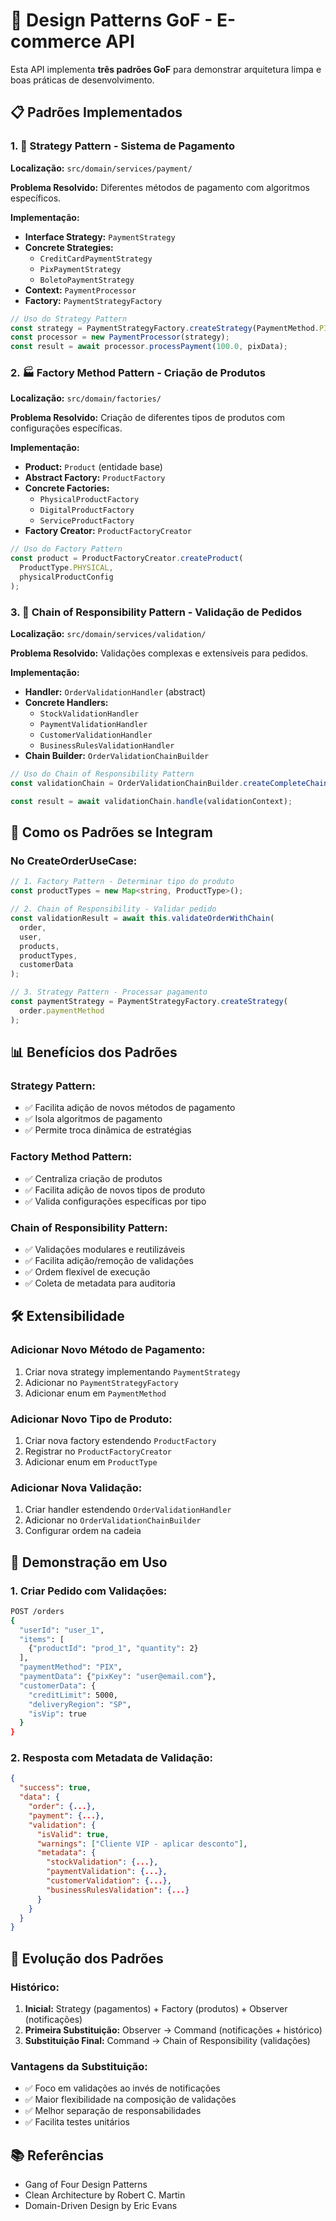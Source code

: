 # 🎯 Design Patterns GoF - E-commerce API

Esta API implementa **três padrões GoF** para demonstrar arquitetura limpa e boas práticas de desenvolvimento.

## 📋 Padrões Implementados

### 1. 🎯 Strategy Pattern - Sistema de Pagamento

**Localização:** `src/domain/services/payment/`

**Problema Resolvido:** Diferentes métodos de pagamento com algoritmos específicos.

**Implementação:**

- **Interface Strategy:** `PaymentStrategy`
- **Concrete Strategies:**
  - `CreditCardPaymentStrategy`
  - `PixPaymentStrategy`
  - `BoletoPaymentStrategy`
- **Context:** `PaymentProcessor`
- **Factory:** `PaymentStrategyFactory`

```typescript
// Uso do Strategy Pattern
const strategy = PaymentStrategyFactory.createStrategy(PaymentMethod.PIX);
const processor = new PaymentProcessor(strategy);
const result = await processor.processPayment(100.0, pixData);
```

### 2. 🏭 Factory Method Pattern - Criação de Produtos

**Localização:** `src/domain/factories/`

**Problema Resolvido:** Criação de diferentes tipos de produtos com configurações específicas.

**Implementação:**

- **Product:** `Product` (entidade base)
- **Abstract Factory:** `ProductFactory`
- **Concrete Factories:**
  - `PhysicalProductFactory`
  - `DigitalProductFactory`
  - `ServiceProductFactory`
- **Factory Creator:** `ProductFactoryCreator`

```typescript
// Uso do Factory Pattern
const product = ProductFactoryCreator.createProduct(
  ProductType.PHYSICAL,
  physicalProductConfig
);
```

### 3. 🔗 Chain of Responsibility Pattern - Validação de Pedidos

**Localização:** `src/domain/services/validation/`

**Problema Resolvido:** Validações complexas e extensíveis para pedidos.

**Implementação:**

- **Handler:** `OrderValidationHandler` (abstract)
- **Concrete Handlers:**
  - `StockValidationHandler`
  - `PaymentValidationHandler`
  - `CustomerValidationHandler`
  - `BusinessRulesValidationHandler`
- **Chain Builder:** `OrderValidationChainBuilder`

```typescript
// Uso do Chain of Responsibility Pattern
const validationChain = OrderValidationChainBuilder.createCompleteChain();

const result = await validationChain.handle(validationContext);
```

## 🚀 Como os Padrões se Integram

### No CreateOrderUseCase:

```typescript
// 1. Factory Pattern - Determinar tipo do produto
const productTypes = new Map<string, ProductType>();

// 2. Chain of Responsibility - Validar pedido
const validationResult = await this.validateOrderWithChain(
  order,
  user,
  products,
  productTypes,
  customerData
);

// 3. Strategy Pattern - Processar pagamento
const paymentStrategy = PaymentStrategyFactory.createStrategy(
  order.paymentMethod
);
```

## 📊 Benefícios dos Padrões

### Strategy Pattern:

- ✅ Facilita adição de novos métodos de pagamento
- ✅ Isola algoritmos de pagamento
- ✅ Permite troca dinâmica de estratégias

### Factory Method Pattern:

- ✅ Centraliza criação de produtos
- ✅ Facilita adição de novos tipos de produto
- ✅ Valida configurações específicas por tipo

### Chain of Responsibility Pattern:

- ✅ Validações modulares e reutilizáveis
- ✅ Facilita adição/remoção de validações
- ✅ Ordem flexível de execução
- ✅ Coleta de metadata para auditoria

## 🛠️ Extensibilidade

### Adicionar Novo Método de Pagamento:

1. Criar nova strategy implementando `PaymentStrategy`
2. Adicionar no `PaymentStrategyFactory`
3. Adicionar enum em `PaymentMethod`

### Adicionar Novo Tipo de Produto:

1. Criar nova factory estendendo `ProductFactory`
2. Registrar no `ProductFactoryCreator`
3. Adicionar enum em `ProductType`

### Adicionar Nova Validação:

1. Criar handler estendendo `OrderValidationHandler`
2. Adicionar no `OrderValidationChainBuilder`
3. Configurar ordem na cadeia

## 🎯 Demonstração em Uso

### 1. Criar Pedido com Validações:

```bash
POST /orders
{
  "userId": "user_1",
  "items": [
    {"productId": "prod_1", "quantity": 2}
  ],
  "paymentMethod": "PIX",
  "paymentData": {"pixKey": "user@email.com"},
  "customerData": {
    "creditLimit": 5000,
    "deliveryRegion": "SP",
    "isVip": true
  }
}
```

### 2. Resposta com Metadata de Validação:

```json
{
  "success": true,
  "data": {
    "order": {...},
    "payment": {...},
    "validation": {
      "isValid": true,
      "warnings": ["Cliente VIP - aplicar desconto"],
      "metadata": {
        "stockValidation": {...},
        "paymentValidation": {...},
        "customerValidation": {...},
        "businessRulesValidation": {...}
      }
    }
  }
}
```

## 🔄 Evolução dos Padrões

### Histórico:

1. **Inicial:** Strategy (pagamentos) + Factory (produtos) + Observer (notificações)
2. **Primeira Substituição:** Observer → Command (notificações + histórico)
3. **Substituição Final:** Command → Chain of Responsibility (validações)

### Vantagens da Substituição:

- ✅ Foco em validações ao invés de notificações
- ✅ Maior flexibilidade na composição de validações
- ✅ Melhor separação de responsabilidades
- ✅ Facilita testes unitários

## 📚 Referências

- Gang of Four Design Patterns
- Clean Architecture by Robert C. Martin
- Domain-Driven Design by Eric Evans
